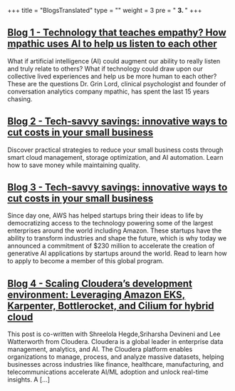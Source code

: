 +++
title = "BlogsTranslated"
type = ""
weight = 3
pre = " <b> 3. </b> "
+++

## [Blog 1 - Technology that teaches empathy? How mpathic uses AI to help us listen to each other](3-blogstranslated/3.1-blog1/)
What if artificial intelligence (AI) could augment our ability to really listen and truly relate to others? What if technology could draw upon our collective lived experiences and help us be more human to each other? These are the questions Dr. Grin Lord, clinical psychologist and founder of conversation analytics company mpathic, has spent the last 15 years chasing.

## [Blog 2 - Tech-savvy savings: innovative ways to cut costs in your small business](3-blogstranslated/3.2-blog2/)
Discover practical strategies to reduce your small business costs through smart cloud management, storage optimization, and AI automation. Learn how to save money while maintaining quality.

## [Blog 3 - Tech-savvy savings: innovative ways to cut costs in your small business](3-blogstranslated/3.3-blog3/)
Since day one, AWS has helped startups bring their ideas to life by democratizing access to the technology powering some of the largest enterprises around the world including Amazon. These startups have the ability to transform industries and shape the future, which is why today we announced a commitment of $230 million to accelerate the creation of generative AI applications by startups around the world. Read to learn how to apply to become a member of this global program.

## [Blog 4 - Scaling Cloudera’s development environment: Leveraging Amazon EKS, Karpenter, Bottlerocket, and Cilium for hybrid cloud](3-blogstranslated/3.4-blog4/)
This post is co-written with Shreelola Hegde,Sriharsha Devineni and Lee Watterworth from Cloudera. Cloudera is a global leader in enterprise data management, analytics, and AI. The Cloudera platform enables organizations to manage, process, and analyze massive datasets, helping businesses across industries like finance, healthcare, manufacturing, and telecommunications accelerate AI/ML adoption and unlock real-time insights. A […]